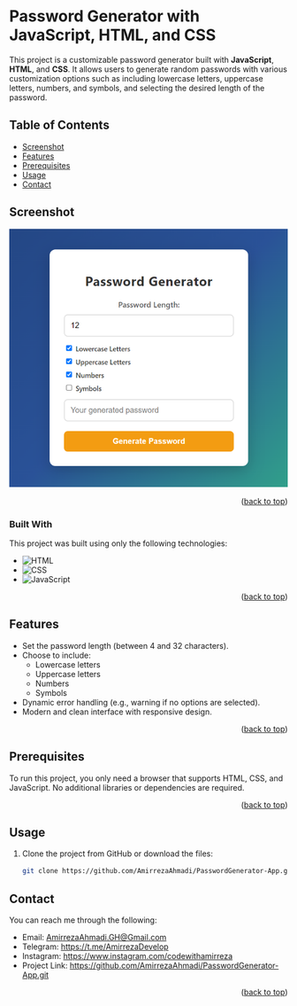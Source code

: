 # Password Generator with JavaScript, HTML, and CSS

This project is a customizable password generator built with **JavaScript**, **HTML**, and **CSS**. It allows users to generate random passwords with various customization options such as including lowercase letters, uppercase letters, numbers, and symbols, and selecting the desired length of the password.

## Table of Contents
- [Screenshot](#screenshot)
- [Features](#features)
- [Prerequisites](#prerequisites)
- [Usage](#usage)
- [Contact](#contact)

## Screenshot

![Password Generator Preview](example/PasswordGenerator.png)

<p align="right">(<a href="#table-of-contents">back to top</a>)</p>

### Built With

This project was built using only the following technologies:

* ![HTML](https://img.shields.io/badge/-HTML5-orange)
* ![CSS](https://img.shields.io/badge/-CSS3-blue)
* ![JavaScript](https://img.shields.io/badge/-JavaScript-yellow)

<p align="right">(<a href="#table-of-contents">back to top</a>)</p>

## Features

- Set the password length (between 4 and 32 characters).
- Choose to include:
  - Lowercase letters
  - Uppercase letters
  - Numbers
  - Symbols
- Dynamic error handling (e.g., warning if no options are selected).
- Modern and clean interface with responsive design.

<p align="right">(<a href="#table-of-contents">back to top</a>)</p>

## Prerequisites

To run this project, you only need a browser that supports HTML, CSS, and JavaScript. No additional libraries or dependencies are required.

<p align="right">(<a href="#table-of-contents">back to top</a>)</p>

## Usage

1. Clone the project from GitHub or download the files:
   ```bash
   git clone https://github.com/AmirrezaAhmadi/PasswordGenerator-App.git

## Contact

You can reach me through the following:

* Email: AmirrezaAhmadi.GH@Gmail.com
* Telegram: https://t.me/AmirrezaDevelop
* Instagram: https://www.instagram.com/codewithamirreza
* Project Link: https://github.com/AmirrezaAhmadi/PasswordGenerator-App.git

<p align="right">(<a href="#table-of-contents">back to top</a>)</p>
